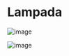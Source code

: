 # Lampada
 
 ![image](https://user-images.githubusercontent.com/80857935/121436442-96d36300-c94e-11eb-92d2-711b899779f7.png)

![image](https://user-images.githubusercontent.com/80857935/121436464-a5217f00-c94e-11eb-8a7f-5a4f9145bc5b.png)

